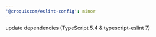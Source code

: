 ```yaml
---
'@croquiscom/eslint-config': minor
---
```


update dependencies (TypeScript 5.4 & typescript-eslint 7)
